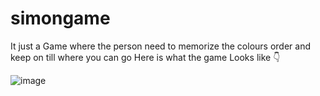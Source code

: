 # simongame
It just a Game where the person need to memorize the colours order and keep on till where you can go
Here is what the game Looks like 👇

![image](https://github.com/user-attachments/assets/c87705a9-9ffc-4827-a9dd-9863d09486b8)

